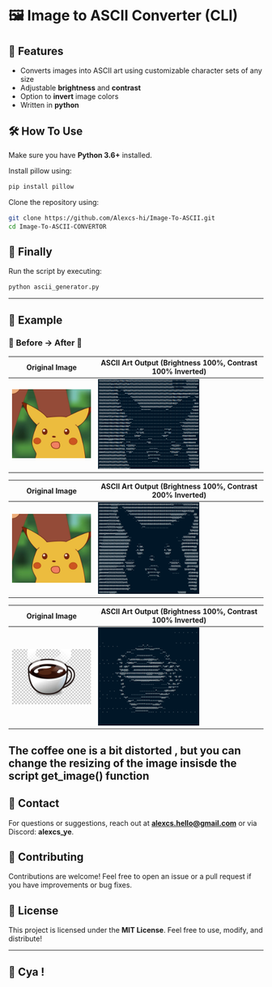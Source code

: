 
# 🖼️ Image to ASCII Converter (CLI) 

## 🚀 Features
- Converts images into ASCII art using customizable character sets of any size
- Adjustable **brightness** and **contrast**
- Option to **invert** image colors
- Written in **python**

## 🛠 How To Use 
Make sure you have **Python 3.6+** installed.

Install pillow using:
```bash
pip install pillow
```

Clone the repository using:
```bash
git clone https://github.com/Alexcs-hi/Image-To-ASCII.git
cd Image-To-ASCII-CONVERTOR
```

## 📌 Finally
Run the script by executing:
```bash
python ascii_generator.py
```
---

## 🌟 Example
### 🔹 **Before → After** 🔹

| Original Image | ASCII Art Output (Brightness 100%, Contrast 100% Inverted) |
|---------------|----------------|
| <img src="images/pika_before.jpg" width="200"> | <img src="images/pika_after.png" width="200"> |

| Original Image | ASCII Art Output (Brightness 100%, Contrast **200%** Inverted) |
|---------------|----------------|
| <img src="images/pika_before.jpg" width="200"> | <img src="images/pika_after_contrast2.png" width="200"> |

| Original Image | ASCII Art Output (Brightness 100%, Contrast 100% Inverted) |
|---------------|----------------|
| <img src="images/coffee_before.jpg" width="200"> | <img src="images/coffee_after.png" width="200"> |

The coffee one is a bit distorted , but you can change the resizing of the image 
insisde the script get_image() function
---

## 📧 Contact
For questions or suggestions, reach out at **alexcs.hello@gmail.com** or via Discord: **alexcs_ye**.

## 🤝 Contributing
Contributions are welcome! Feel free to open an issue or a pull request if you have improvements or bug fixes.

## 📜 License
This project is licensed under the **MIT License**. Feel free to use, modify, and distribute!

---
## 👋 Cya ! 

